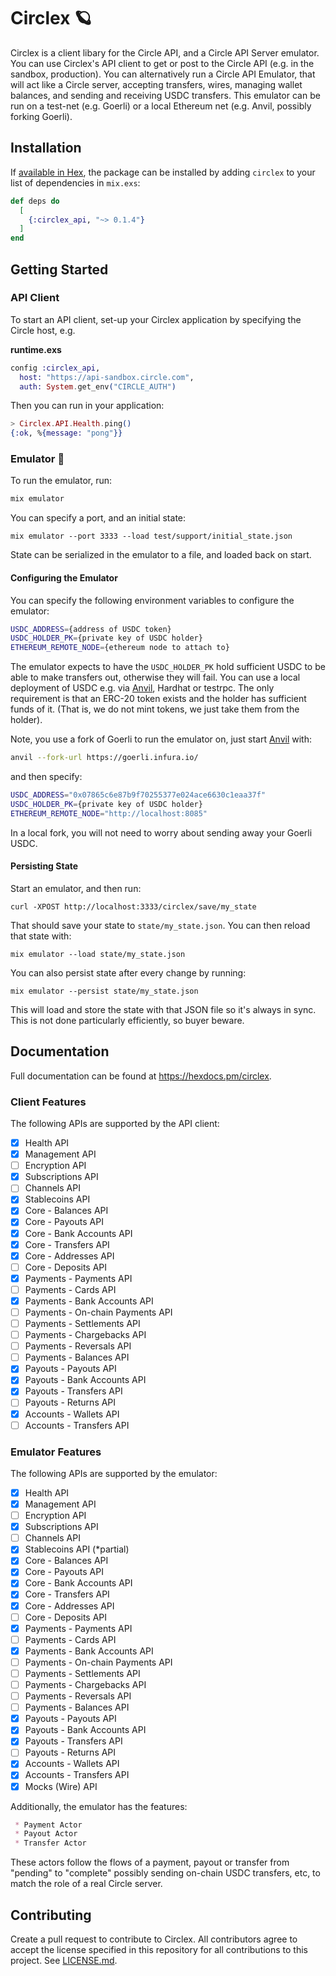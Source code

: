# Circlex 🪐

Circlex is a client libary for the Circle API, and a Circle API Server emulator. You can use Circlex's API client to get or post to the Circle API (e.g. in the sandbox, production). You can alternatively run a Circle API Emulator, that will act like a Circle server, accepting transfers, wires, managing wallet balances, and sending and receiving USDC transfers. This emulator can be run on a test-net (e.g. Goerli) or a local Ethereum net (e.g. Anvil, possibly forking Goerli).

## Installation

If [available in Hex](https://hex.pm/docs/publish), the package can be installed
by adding `circlex` to your list of dependencies in `mix.exs`:

```elixir
def deps do
  [
    {:circlex_api, "~> 0.1.4"}
  ]
end
```

## Getting Started

### API Client

To start an API client, set-up your Circlex application by specifying the Circle host, e.g.

**runtime.exs**

```elixir
config :circlex_api,
  host: "https://api-sandbox.circle.com",
  auth: System.get_env("CIRCLE_AUTH")
```

Then you can run in your application:

```elixir
> Circlex.API.Health.ping()
{:ok, %{message: "pong"}}
```

### Emulator 🦦

To run the emulator, run:

```sh
mix emulator
```

You can specify a port, and an initial state:

```
mix emulator --port 3333 --load test/support/initial_state.json
```

State can be serialized in the emulator to a file, and loaded back on start.

#### Configuring the Emulator

You can specify the following environment variables to configure the emulator:

```sh
USDC_ADDRESS={address of USDC token}
USDC_HOLDER_PK={private key of USDC holder}
ETHEREUM_REMOTE_NODE={ethereum node to attach to}
```

The emulator expects to have the `USDC_HOLDER_PK` hold sufficient USDC to be able to make transfers out, otherwise they will fail. You can use a local deployment of USDC e.g. via [Anvil](https://book.getfoundry.sh/reference/anvil/), Hardhat or testrpc. The only requirement is that an ERC-20 token exists and the holder has sufficient funds of it. (That is, we do not mint tokens, we just take them from the holder).

Note, you use a fork of Goerli to run the emulator on, just start [Anvil](https://book.getfoundry.sh/reference/anvil/) with:

```sh
anvil --fork-url https://goerli.infura.io/
```

and then specify:

```sh
USDC_ADDRESS="0x07865c6e87b9f70255377e024ace6630c1eaa37f"
USDC_HOLDER_PK={private key of USDC holder}
ETHEREUM_REMOTE_NODE="http://localhost:8085"
```

In a local fork, you will not need to worry about sending away your Goerli USDC.

#### Persisting State

Start an emulator, and then run:

```
curl -XPOST http://localhost:3333/circlex/save/my_state
```

That should save your state to `state/my_state.json`. You can then reload that state with:

```
mix emulator --load state/my_state.json
```

You can also persist state after every change by running:

```
mix emulator --persist state/my_state.json
```

This will load and store the state with that JSON file so it's always in sync. This is not done particularly efficiently, so buyer beware. 

## Documentation

Full documentation can be found at <https://hexdocs.pm/circlex>.

### Client Features

The following APIs are supported by the API client:

 - [x] Health API
 - [x] Management API
 - [ ] Encryption API
 - [x] Subscriptions API
 - [ ] Channels API
 - [x] Stablecoins API
 - [x] Core - Balances API
 - [x] Core - Payouts API
 - [x] Core - Bank Accounts API
 - [x] Core - Transfers API
 - [x] Core - Addresses API
 - [ ] Core - Deposits API
 - [x] Payments - Payments API
 - [ ] Payments - Cards API
 - [x] Payments - Bank Accounts API
 - [ ] Payments - On-chain Payments API
 - [ ] Payments - Settlements API
 - [ ] Payments - Chargebacks API
 - [ ] Payments - Reversals API
 - [ ] Payments - Balances API
 - [x] Payouts - Payouts API
 - [x] Payouts - Bank Accounts API
 - [x] Payouts - Transfers API
 - [ ] Payouts - Returns API
 - [x] Accounts - Wallets API
 - [ ] Accounts - Transfers API

### Emulator Features

The following APIs are supported by the emulator:

 - [x] Health API
 - [x] Management API
 - [ ] Encryption API
 - [x] Subscriptions API
 - [ ] Channels API
 - [x] Stablecoins API (*partial)
 - [x] Core - Balances API
 - [x] Core - Payouts API
 - [x] Core - Bank Accounts API
 - [x] Core - Transfers API
 - [x] Core - Addresses API
 - [ ] Core - Deposits API
 - [x] Payments - Payments API
 - [ ] Payments - Cards API
 - [x] Payments - Bank Accounts API
 - [ ] Payments - On-chain Payments API
 - [ ] Payments - Settlements API
 - [ ] Payments - Chargebacks API
 - [ ] Payments - Reversals API
 - [ ] Payments - Balances API
 - [x] Payouts - Payouts API
 - [x] Payouts - Bank Accounts API
 - [x] Payouts - Transfers API
 - [ ] Payouts - Returns API
 - [x] Accounts - Wallets API
 - [x] Accounts - Transfers API
 - [x] Mocks (Wire) API

Additionally, the emulator has the features:

```md
 * Payment Actor
 * Payout Actor
 * Transfer Actor
```

These actors follow the flows of a payment, payout or transfer from "pending" to "complete" possibly sending on-chain USDC transfers, etc, to match the role of a real Circle server.

## Contributing

Create a pull request to contribute to Circlex. All contributors agree to accept the license specified in this repository for all contributions to this project. See [LICENSE.md](./LICENSE.md).
